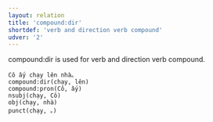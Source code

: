 ```yaml
---
layout: relation
title: 'compound:dir'
shortdef: 'verb and direction verb compound'
udver: '2'
---
```


compound:dir is used for verb and direction verb compound.

~~~ sdparse
Cô ấy chạy lên nhà。
compound:dir(chạy, lên)
compound:pron(Cô, ấy)
nsubj(chạy, Cô)
obj(chạy, nhà)
punct(chạy, 。)
~~~

<!-- Interlanguage links updated Po lis 14 15:35:16 CET 2022 -->
